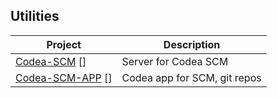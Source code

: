 Utilities
------------

| Project            | Description   | 
| ------------------ | ------------- | 
|[Codea-SCM] []      |Server for Codea SCM|
|[Codea-SCM-APP] []  |Codea app for SCM, git repos|





[Codea-SCM]: https://bitbucket.org/juce/codea-scm/src
[Codea-SCM-App]: https://bitbucket.org/juce/codea-scm-app
